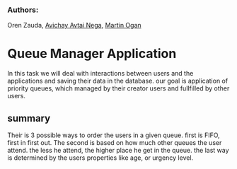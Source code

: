 ### Authors: 
Oren Zauda, [Avichay Avtai Nega](https://github.com/avichaynega), [Martin Ogan](https://github.com/Martinogan)

# Queue Manager Application

In this task we will deal with interactions between users and the applications and saving their data in the database.
our goal is application of priority queues, which managed by their creator users and fullfilled by other users.

## summary

Their is 3 possible ways to order the users in a given queue. first is FIFO, first in first out.
The second is based on how much other queues the user attend. the less he attend, the higher place he get in the queue.
the last way is determined by the users properties like age, or urgency level.

      


